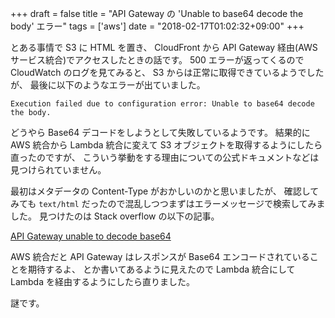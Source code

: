 +++
draft = false
title = "API Gateway の 'Unable to base64 decode the body' エラー"
tags = ['aws']
date = "2018-02-17T01:02:32+09:00"
+++

とある事情で S3 に HTML を置き、 CloudFront から API Gateway 経由(AWSサービス統合)でアクセスしたときの話です。
500 エラーが返ってくるので CloudWatch のログを見てみると、
S3 からは正常に取得できているようでしたが、
最後に以下のようなエラーが出ていました。

```
Execution failed due to configuration error: Unable to base64 decode the body.
```

どうやら Base64 デコードをしようとして失敗しているようです。
結果的に AWS 統合から Lambda 統合に変えて S3 オブジェクトを取得するようにしたら直ったのですが、
こういう挙動をする理由についての公式ドキュメントなどは見つけられていません。

<!--more-->

最初はメタデータの Content-Type がおかしいのかと思いましたが、
確認してみても `text/html` だったので混乱しつつまずはエラーメッセージで検索してみました。
見つけたのは Stack overflow の以下の記事。

[API Gateway unable to decode base64](https://stackoverflow.com/questions/43325993/api-gateway-unable-to-decode-base64)

AWS 統合だと API Gateway はレスポンスが Base64 エンコードされていることを期待するよ、
とか書いてあるように見えたので Lambda 統合にして Lambda を経由するようにしたら直りました。

謎です。
